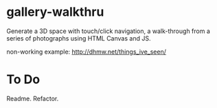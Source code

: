 # gallery-walkthru
Generate a 3D space with touch/click navigation, a walk-through from a series of photographs using HTML Canvas and JS. 

non-working example:
http://dhmw.net/things_ive_seen/

# To Do
Readme.
Refactor.
